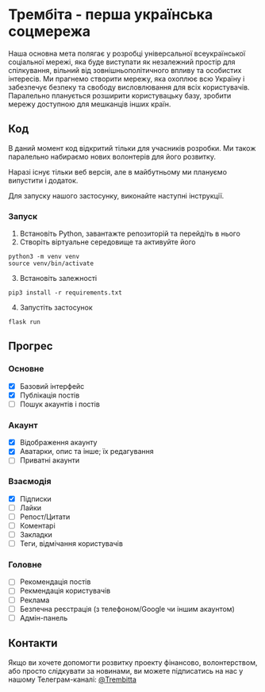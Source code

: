 # Трембіта - перша українська соцмережа
Наша основна мета полягає у розробці універсальної всеукраїнської соціальної мережі, яка буде виступати як незалежний простір для спілкування, вільний від зовнішньополітичного впливу та особистих інтересів. Ми прагнемо створити мережу, яка охоплює всю Україну і забезпечує безпеку та свободу висловлювання для всіх користувачів. Паралельно планується розширити користувацьку базу, зробити мережу доступною для мешканців інших країн.

## Код
В даний момент код відкритий тільки для учасників розробки. Ми також паралельно набираємо нових волонтерів для його розвитку.

Наразі існує тільки веб версія, але в майбутньому ми плануємо випустити і додаток.

Для запуску нашого застосунку, виконайте наступні інструкції.

### Запуск
1. Встановіть Python, завантажте репозиторій та перейдіть в нього
2. Створіть віртуальне середовище та активуйте його
```
python3 -m venv venv
source venv/bin/activate
```
3. Встановіть залежності
```
pip3 install -r requirements.txt
```
4. Запустіть застосунок
```
flask run
```

## Прогрес
### Основне
- [x] Базовий інтерфейс
- [x] Публікація постів
- [ ] Пошук акаунтів і постів
### Акаунт
- [x] Відображення акаунту
- [x] Аватарки, опис та інше; їх редагування
- [ ] Приватні акаунти
### Взаємодія
- [x] Підписки
- [ ] Лайки
- [ ] Репост/Цитати
- [ ] Коментарі
- [ ] Закладки
- [ ] Теги, відмічання користувачів
### Головне
- [ ] Рекомендація постів
- [ ] Рекмендація користувачів
- [ ] Реклама
- [ ] Безпечна реєстрація (з телефоном/Google чи іншим акаунтом)
- [ ] Адмін-панель

## Контакти
Якщо ви хочете допомогти розвитку проекту фінансово, волонтерством, або просто слідкувати за новинами, ви можете підписатись на нас у нашому Телеграм-каналі: [@Trembitta](https://t.me/Trembitta)